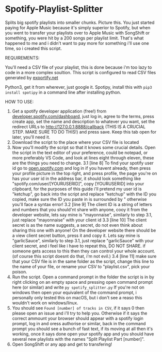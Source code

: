 # Spotify-Playlist-Splitter
Splits big spotify playlists into smaller chunks.
Picture this. You just started paying for Apple Music because it's simply superior to Spotify, but when you went to transfer your playlists over to Apple Music with SongShift or something, you were hit by a 200 songs per playlist limit. That's what happened to me and i didn't want to pay more for something i'll use one time, so i created this script.

REQUIREMENTS:

You'll need a CSV file of your playlist, this is done because i'm too lazy to code in a more complex soultion. This script is configured to read CSV files generated by [exportify.net](https://exportify.net)

Python3, get it from wherever, just google it.
Spotipy, install this with `pip3 install spotipy` in a command line after installing python.

HOW TO USE:

1. Get a spotify developer application (free!) from [developer.spotify.com/dashboard](https://developer.spotify.com/dashboard), just log in, agree to the terms, press create app, set the name and description to whatever you want, set the redirect URLs to http://127.0.0.1:8888/callback (THIS IS A CRUCIAL STEP. MAKE SURE TO DO THIS!) and press save. Keep this tab open for later, you'll need it. 
2. Download the script to the place where your CSV file is located
3. Now you'll modify the script so that it knows some crucial details. 
Open the script in the text editor of your preference, could be notepad, or more preferably VS Code, and look at lines eight through eleven, these are the things you need to change. 
3.1 [line 8] To find your spotify user id go to [open.spotify.com](https://open.spotify.com) and log in if you havent already, then press your profile picture in the top right, and press profile, the page you're on has your user id in the address bar, it should look something like "spotify.com/user/[YOURUSERID]", copy [YOURUSERID] into your clipboard, for the purposes of this guide i'll pretend my user id is "ketchup", go back into the script and replace "ketchup" with the ID you copied, make sure the ID you paste in is surrounded by " otherwise you'll face a syntax error!
3.2 [line 9] The client ID is a string of letters and numbers that you should'nt share with anyone, cooy it from the developer website, lets say mine is "mayonnaise", similarly to step 3.1, just replace "mayonnaise" with your client id
3.3 [line 10] The client secret is as the name suggests, a secret, do not even think about sharing this one with anyone! On the developer website there should be a view client secret button, press it and copy it. Lets say mine is "garlicSauce", similarly to step 3.1, just replace "garlicSauce" with your client secret, and i feel like i have to repeat this, DO NOT SHARE. if someone gets access to this then they can control your whole account. (of course this script doesnt do that, i'm not evil.)
3.4 [line 11] make sure that your CSV file is in the same folder as the script, change this line to the name of your file, or rename your CSV to "playlist.csv", pick your poison. 
4. Run the script. Open a command prompt in the folder the script is in by right clicking on an empty space and pressing open command prompt here (or similar) and write `py spotify_splitter.py` If you're not on windows then open your equivalent of the command prompt, i personally only tested this on macOS, but i don't see a reaso this wouldn't work on windows/linux. 
5. You should see `Found [number] of tracks in CSV`, if it says 0 then please open an issue and i'll try to help you. Otherwise if it says the correct ammount your browser should appear with a spotify login prompt, log in and oress authorise or similar, back in the command prompt you should see a bunch of fast text, if its moving at all then it's working, once it says done open your spotify app and you should have several new playlists with the names "Split Playlist Part [number]". 
6. Open SongShift or any app and get to transfering!
